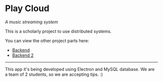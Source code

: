 Play Cloud
===========
_A music streaming system_

This is a scholarly project to use distributed systems.

You can view the other project parts here:
  * [Backend](#)
  * [Backend 2](#)

--- 

This app it's being developed using Electron and MySQL database.
We are a team of 2 students, so we are accepting tips. :)
